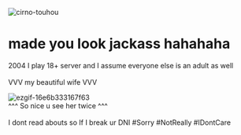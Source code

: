 ![cirno-touhou](https://github.com/user-attachments/assets/a47b5316-4bcc-4a65-9bab-f5833ce1778f)
<br>
<h1>made you look jackass hahahaha</h1>

2004 I play 18+ server and I assume everyone else is an adult as well 
<br><br>VVV my beautiful wife VVV<br>

![ezgif-16e6b333167f63](https://github.com/user-attachments/assets/70be9bc1-ee43-480c-a8cf-72aafe1b55ac)
<br>^^^ So nice u see her twice ^^^
<br><br>I dont read abouts so If I break ur DNI #Sorry #NotReally #IDontCare 
